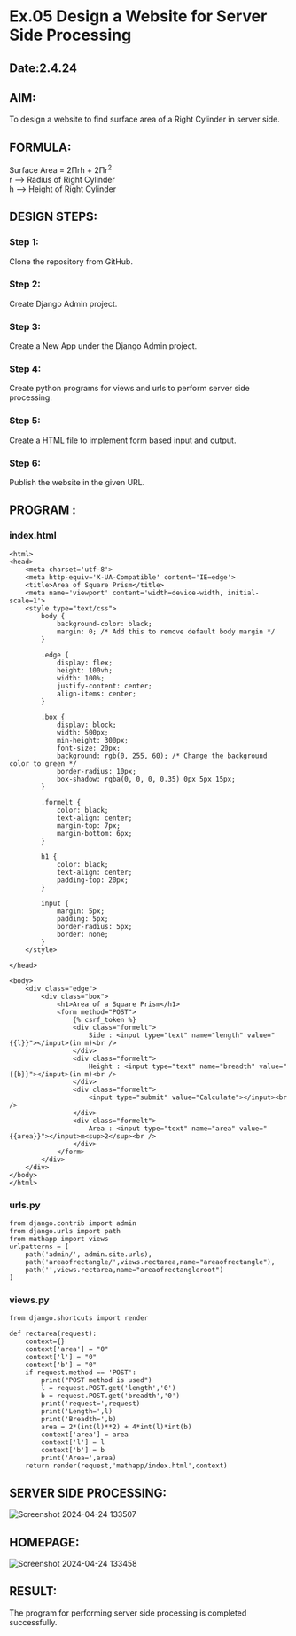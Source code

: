# Ex.05 Design a Website for Server Side Processing
## Date:2.4.24

## AIM:
To design a website to find surface area of a Right Cylinder in server side.

## FORMULA:
Surface Area = 2Πrh + 2Πr<sup>2</sup>
<br>r --> Radius of Right Cylinder
<br>h --> Height of Right Cylinder

## DESIGN STEPS:

### Step 1:
Clone the repository from GitHub.

### Step 2:
Create Django Admin project.

### Step 3:
Create a New App under the Django Admin project.

### Step 4:
Create python programs for views and urls to perform server side processing.

### Step 5:
Create a HTML file to implement form based input and output.

### Step 6:
Publish the website in the given URL.

## PROGRAM :
### index.html
```
<html>
<head>
    <meta charset='utf-8'>
    <meta http-equiv='X-UA-Compatible' content='IE=edge'>
    <title>Area of Square Prism</title>
    <meta name='viewport' content='width=device-width, initial-scale=1'>
    <style type="text/css">
        body {
            background-color: black;
            margin: 0; /* Add this to remove default body margin */
        }
    
        .edge {
            display: flex;
            height: 100vh;
            width: 100%;
            justify-content: center;
            align-items: center;
        }
    
        .box {
            display: block;
            width: 500px;
            min-height: 300px;
            font-size: 20px;
            background: rgb(0, 255, 60); /* Change the background color to green */
            border-radius: 10px;
            box-shadow: rgba(0, 0, 0, 0.35) 0px 5px 15px;
        }
    
        .formelt {
            color: black;
            text-align: center;
            margin-top: 7px;
            margin-bottom: 6px;
        }
    
        h1 {
            color: black;
            text-align: center;
            padding-top: 20px;
        }
    
        input {
            margin: 5px;
            padding: 5px;
            border-radius: 5px;
            border: none;
        }
    </style>
    
</head>

<body>
    <div class="edge">
        <div class="box">
            <h1>Area of a Square Prism</h1>
            <form method="POST">
                {% csrf_token %}
                <div class="formelt">
                    Side : <input type="text" name="length" value="{{l}}"></input>(in m)<br />
                </div>
                <div class="formelt">
                    Height : <input type="text" name="breadth" value="{{b}}"></input>(in m)<br />
                </div>
                <div class="formelt">
                    <input type="submit" value="Calculate"></input><br />
                </div>
                <div class="formelt">
                    Area : <input type="text" name="area" value="{{area}}"></input>m<sup>2</sup><br />
                </div>
            </form>
        </div>
    </div>
</body>
</html>
```
### urls.py
```
from django.contrib import admin
from django.urls import path
from mathapp import views
urlpatterns = [
    path('admin/', admin.site.urls),
    path('areaofrectangle/',views.rectarea,name="areaofrectangle"),
    path('',views.rectarea,name="areaofrectangleroot")
]
```
### views.py
```
from django.shortcuts import render

def rectarea(request):
    context={}
    context['area'] = "0"
    context['l'] = "0"
    context['b'] = "0"
    if request.method == 'POST':
        print("POST method is used")
        l = request.POST.get('length','0')
        b = request.POST.get('breadth','0')
        print('request=',request)
        print('Length=',l)
        print('Breadth=',b)
        area = 2*(int(l)**2) + 4*int(l)*int(b)
        context['area'] = area
        context['l'] = l
        context['b'] = b
        print('Area=',area)
    return render(request,'mathapp/index.html',context)
```
## SERVER SIDE PROCESSING:

![Screenshot 2024-04-24 133507](https://github.com/yogeshwaran72/MathServer/assets/153492924/d0c473a6-600e-4c3c-a142-e8b4ff717680)

## HOMEPAGE:

![Screenshot 2024-04-24 133458](https://github.com/yogeshwaran72/MathServer/assets/153492924/50d05f83-2070-4005-a35d-5217fe3b5cd0)

## RESULT:
The program for performing server side processing is completed successfully.
